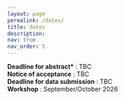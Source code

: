 ```yaml
---
layout: page
permalink: /dates/
title: dates
description: 
nav: true
nav_order: 5
---
```


<b>Deadline for abstract*</b> : TBC \
<b>Notice of acceptance</b> : TBC \
<b>Deadline for data submission</b> : TBC \
<b>Workshop</b> : September/October 2026 
<br/><br/>

